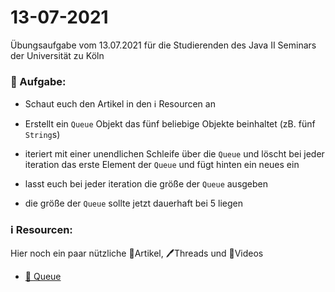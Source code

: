 # 13-07-2021

Übungsaufgabe vom 13.07.2021 für die Studierenden des Java II Seminars der Universität zu Köln



### 📝 Aufgabe:
- Schaut euch den Artikel in den ℹ️ Resourcen an

- Erstellt ein ```Queue``` Objekt das fünf beliebige Objekte beinhaltet (zB. fünf ```String```s)
- iteriert mit einer unendlichen Schleife über die ```Queue``` und löscht bei jeder iteration das erste Element der ```Queue``` und fügt hinten ein neues ein
- lasst euch bei jeder iteration die größe der ```Queue``` ausgeben
- die größe der ```Queue``` sollte jetzt dauerhaft bei 5 liegen



### ℹ️ Resourcen:
Hier noch ein paar nützliche 📃Artikel, 🖊️Threads und 🎥Videos

- [📃 Queue](https://www.geeksforgeeks.org/queue-interface-java/)
